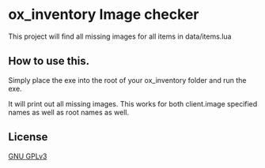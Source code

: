 # ox_inventory Image checker

This project will find all missing images for all items in data/items.lua

## How to use this.

Simply place the exe into the root of your ox_inventory folder and run the exe.

It will print out all missing images. This works for both client.image specified names as well as root names as well.

## License

[GNU GPLv3 ](https://choosealicense.com/licenses/gpl-3.0/)
